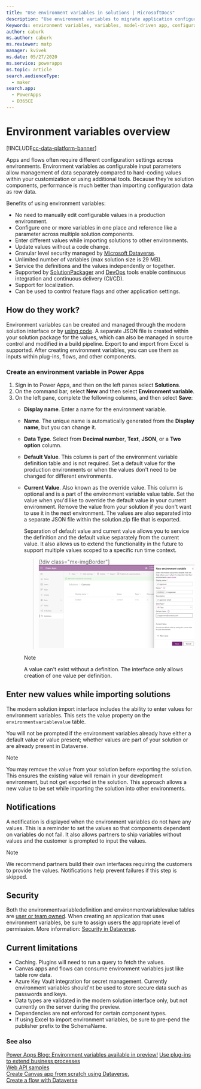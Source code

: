 ```yaml
---
title: "Use environment variables in solutions | MicrosoftDocs"
description: "Use environment variables to migrate application configuration data in solutions."
Keywords: environment variables, variables, model-driven app, configuration data
author: caburk
ms.author: caburk
ms.reviewer: matp
manager: kvivek
ms.date: 05/27/2020
ms.service: powerapps
ms.topic: article
search.audienceType: 
  - maker
search.app: 
  - PowerApps
  - D365CE
---
```

# Environment variables overview 

[!INCLUDE[cc-data-platform-banner](../../includes/cc-data-platform-banner.md)]

Apps and flows often require different configuration settings across environments. Environment variables as configurable input parameters allow management of data separately compared to hard-coding values within your customization or using additional tools. Because they're solution components, performance is much better than importing configuration data as row data.

Benefits of using environment variables:
- No need to manually edit configurable values in a production environment.
- Configure one or more variables in one place and reference like a parameter across multiple solution components.
- Enter different values while importing solutions to other environments. 
- Update values without a code change.
- Granular level security managed by [Microsoft Dataverse](https://docs.microsoft.com/powerapps/maker/common-data-service/data-platform-intro).
- Unlimited number of variables (max solution size is 29 MB).
- Service the definitions and the values independently or together.
- Supported by [SolutionPackager](/powerapps/developer/common-data-service/compress-extract-solution-file-solutionpackager) and [DevOps](/powerapps/developer/common-data-service/build-tools-overview) tools enable continuous integration and continuous delivery (CI/CD).
- Support for localization.
- Can be used to control feature flags and other application settings.


## How do they work?
Environment variables can be created and managed through the modern solution interface or by [using code](https://docs.microsoft.com/powerapps/developer/common-data-service/work-with-data-cds). A separate JSON file is created within your solution package for the values, which can also be managed in source control and modified in a build pipeline. Export to and import from Excel is supported. After creating environment variables, you can use them as inputs within plug-ins, flows, and other components. 

### Create an environment variable in Power Apps
1. Sign in to Power Apps, and then on the left panes select **Solutions**. 
2. On the command bar, select **New** and then select **Environment variable**. 
3. On the left pane, complete the following columns, and then select **Save**:  
   - **Display name**. Enter a name for the environment variable. 
   - **Name**. The unique name is automatically generated from the **Display name**, but you can change it. 
   - **Data Type**. Select from **Decimal number**, **Text**, **JSON**, or a **Two option** column. 
   - **Default Value**. This column is part of the environment variable definition table and is not required. Set a default value for the production environments or when the values don't need to be changed for different environments. 
   - **Current Value**. Also known as the override value. This column is optional and is a part of the environment variable value table. Set the value when you'd like to override the default value in your current environment. Remove the value from your solution if you don't want to use it in the next environment. The values are also separated into a separate JSON file within the solution.zip file that is exported. 

      Separation of default value and current value allows you to service the definition and the default value separately from the current value. It also allows us to extend the functionality in the future to support multiple values scoped to a specific run time context.

      > [!div class="mx-imgBorder"] 
      > ![New environment variable](media/new-environment-variable.png)

      >[!NOTE]
      > A value can't exist without a definition. The interface only allows creation of one value per definition.

## Enter new values while importing solutions

The modern solution import interface includes the ability to enter values for environment variables. This sets the value property on the `environmentvariablevalue` table.

You will not be prompted if the environment variables already have either a default value or value present; whether values are part of your solution or are already present in Dataverse.
   >[!NOTE]
   > You may remove the value from your solution before exporting the solution. This ensures the existing value will remain in your development environment, but not get exported in the solution. This approach allows a new value to be set while importing the solution into other environments.  

## Notifications
A notification is displayed when the environment variables do not have any values. This is a reminder to set the values so that components dependent on variables do not fail. It also allows partners to ship variables without values and the customer is prompted to input the values.

>[!NOTE]
> We recommend partners build their own interfaces requiring the customers to provide the values. Notifications help prevent failures if this step is skipped. 

## Security
Both the environmentvariabledefinition and environmentvariablevalue tables are [user or team owned](https://docs.microsoft.com/powerapps/maker/common-data-service/types-of-tables). When creating an application that uses environment variables, be sure to assign users the appropriate level of permission. More information: [Security in Dataverse](https://docs.microsoft.com/power-platform/admin/wp-security). 

## Current limitations
- Caching. Plugins will need to run a query to fetch the values. 
- Canvas apps and flows can consume environment variables just like table row data. <!-- In the future we plan to build additional actions into canvas app and flow designers. This will simplify authoring and provide better visibility into environment variables being used by a specific app or flow. -->
- Azure Key Vault integration for secret management. Currently environment variables should'nt be used to store secure data such as passwords and keys.
- Data types are validated in the modern solution interface only, but not currently on the server during the preview. 
- Dependencies are not enforced for certain component types.
- If using Excel to import environment variables, be sure to pre-pend the publisher prefix to the SchemaName.

### See also
[Power Apps Blog: Environment variables available in preview!](https://powerapps.microsoft.com/blog/environment-variables-available-in-preview/)
[Use plug-ins to extend business processes](https://docs.microsoft.com/powerapps/developer/common-data-service/plug-ins) </BR>
[Web API samples](https://docs.microsoft.com/powerapps/developer/common-data-service/webapi/web-api-samples) </BR>
[Create Canvas app from scratch using Dataverse.](https://docs.microsoft.com/powerapps/maker/canvas-apps/data-platform-create-app-scratch) </BR>
[Create a flow with Dataverse](https://docs.microsoft.com/flow/connection-cds)
